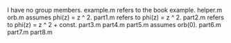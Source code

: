 I have no group members.
example.m refers to the book example.
helper.m
orb.m     assumes phi(z) = z ^ 2.
part1.m   refers to phi(z) = z ^ 2.
part2.m   refers to phi(z) = z ^ 2 + const.
part3.m
part4.m
part5.m   assumes orb(0).
part6.m
part7.m
part8.m

